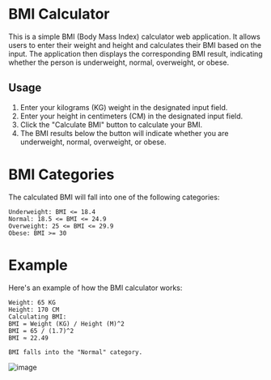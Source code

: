# BMI Calculator

This is a simple BMI (Body Mass Index) calculator web application. It allows users to enter their weight and height and calculates their BMI based on the input. The application then displays the corresponding BMI result, indicating whether the person is underweight, normal, overweight, or obese.

## Usage

1. Enter your kilograms (KG) weight in the designated input field.
2. Enter your height in centimeters (CM) in the designated input field.
3. Click the "Calculate BMI" button to calculate your BMI.
4. The BMI results below the button will indicate whether you are underweight, normal, overweight, or obese.

# BMI Categories
The calculated BMI will fall into one of the following categories:

    Underweight: BMI <= 18.4
    Normal: 18.5 <= BMI <= 24.9
    Overweight: 25 <= BMI <= 29.9
    Obese: BMI >= 30

# Example
Here's an example of how the BMI calculator works:

    Weight: 65 KG
    Height: 170 CM
    Calculating BMI:
    BMI = Weight (KG) / Height (M)^2
    BMI = 65 / (1.7)^2
    BMI ≈ 22.49

    BMI falls into the "Normal" category.

![image](https://github.com/Siddhipatade/BMI-calculater/assets/91780318/a735fc4a-8fad-4850-ab9d-c6f24844f0b7)

